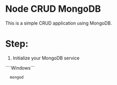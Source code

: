 # Node CRUD MongoDB

This is a simple CRUD application using MongoDB.


# Step:
  1. Initialize your MongoDB service
  
  ````Windows```
  
  ```
    mongod
  ```
